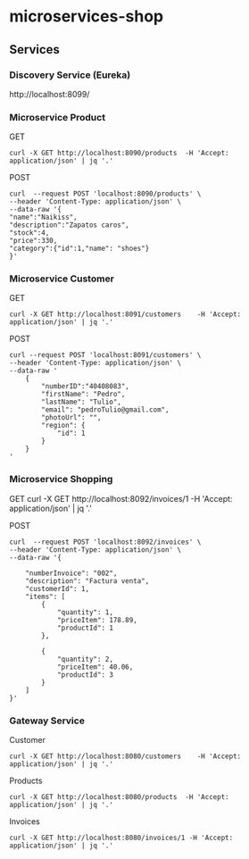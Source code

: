 # microservices-shop


## Services


### Discovery  Service (Eureka)
    
http://localhost:8099/


### Microservice Product
GET

    curl -X GET http://localhost:8090/products  -H 'Accept: application/json' | jq '.'

POST

    curl  --request POST 'localhost:8090/products' \
    --header 'Content-Type: application/json' \
    --data-raw '{
    "name":"Naikiss",
    "description":"Zapatos caros",
    "stock":4,
    "price":330,
    "category":{"id":1,"name": "shoes"}
    }'
### Microservice Customer
GET

    curl -X GET http://localhost:8091/customers    -H 'Accept: application/json' | jq '.'

POST

    curl --request POST 'localhost:8091/customers' \
    --header 'Content-Type: application/json' \
    --data-raw '
        {
            "numberID":"40408083",
            "firstName": "Pedro",
            "lastName": "Tulio",
            "email": "pedroTulio@gmail.com",
            "photoUrl": "",
            "region": {
                "id": 1
            }
        }
    '

### Microservice Shopping
GET
    curl -X GET http://localhost:8092/invoices/1 -H 'Accept: application/json' | jq '.'

POST

    curl  --request POST 'localhost:8092/invoices' \
    --header 'Content-Type: application/json' \
    --data-raw '{

        "numberInvoice": "002",
        "description": "Factura venta",
        "customerId": 1,
        "items": [
            {
                "quantity": 1,
                "priceItem": 178.89,
                "productId": 1
            },
    
            {
                "quantity": 2,
                "priceItem": 40.06,
                "productId": 3
            }
        ]
    }'

### Gateway Service 

Customer

    curl -X GET http://localhost:8080/customers    -H 'Accept: application/json' | jq '.'

Products

    curl -X GET http://localhost:8080/products  -H 'Accept: application/json' | jq '.'


Invoices

    curl -X GET http://localhost:8080/invoices/1 -H 'Accept: application/json' | jq '.'
